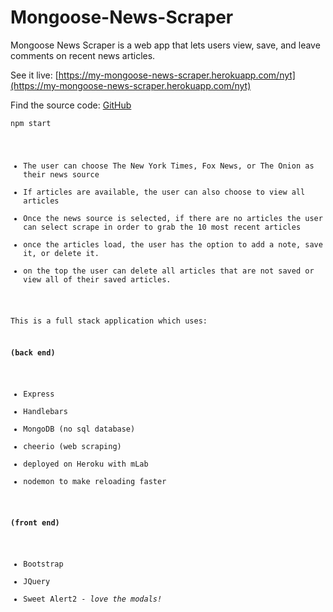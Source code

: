 # Mongoose-News-Scraper

Mongoose News Scraper is a web app that lets users view, save, and leave comments on recent news articles.

See it live: [https://my-mongoose-news-scraper.herokuapp.com/nyt](https://my-mongoose-news-scraper.herokuapp.com/nyt)

Find the source code: [GitHub](https://github.com/dallasappraiser/Mongoose-News-Scraper)

<code>npm start

- The user can choose The New York Times, Fox News, or The Onion as their news source
- If articles are available, the user can also choose to view all articles
- Once the news source is selected, if there are no articles the user can select scrape in order to grab the 10 most recent articles
- once the articles load, the user has the option to add a note, save it, or delete it.
- on the top the user can delete all articles that are not saved or view all of their saved articles.

This is a full stack application which uses:

**(back end)**

- Express
- Handlebars
- MongoDB (no sql database)
- cheerio (web scraping)
- deployed on Heroku with mLab
- nodemon to make reloading faster

 **(front end)**

- Bootstrap
- JQuery
- Sweet Alert2 - *love the modals!*
